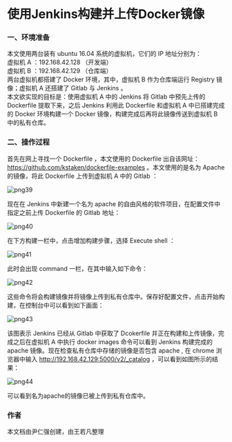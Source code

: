 
# 使用Jenkins构建并上传Docker镜像
### 一、环境准备

本文使用两台装有 ubuntu 16.04 系统的虚拟机，它们的 IP 地址分别为：  
虚拟机 A ：192.168.42.128 （开发端）  
虚拟机 B ：192.168.42.129 （仓库端）  
   两台虚拟机都搭建了 Docker 环境，其中，虚拟机 B 作为仓库端运行 Registry 镜像；虚拟机 A 还搭建了 Gitlab 与 Jenkins 。  
本文欲实现的目标是：使用虚拟机 A 中的 Jenkins 将 Gitlab 中预先上传的 Dockerfile 提取下来，之后 Jenkins 利用此 Dockerfile 和虚拟机 A 中已搭建完成的 Docker 环境构建一个 Docker 镜像，构建完成后再将此镜像传送到虚拟机 B 中的私有仓库。

### 二、操作过程

   首先在网上寻找一个 Dockerfile ，本文使用的 Dockerfile 出自该网址： https://github.com/kstaken/dockerfile-examples 。本文使用的是名为 Apache 的镜像，将此 Dockerfile 上传到虚拟机 A 中的 Gitlab ：  

![png39](https://github.com/wangruofanWRF/notes/blob/master/jenkins/png/png39.png)

   现在在 Jenkins 中新建一个名为 apache 的自由风格的软件项目，在配置文件中指定之前上传 Dockerfile 的 Gitlab 地址：

![png40](https://github.com/wangruofanWRF/notes/blob/master/jenkins/png/png40.png)

   在下方构建一栏中，点击增加构建步骤，选择 Execute shell ：  

![png41](https://github.com/wangruofanWRF/notes/blob/master/jenkins/png/png41.png)

   此时会出现 command 一栏，在其中输入如下命令：  

![png42](https://github.com/wangruofanWRF/notes/blob/master/jenkins/png/png42.png)

   这些命令将会构建镜像并将镜像上传到私有仓库中。保存好配置文件，点击开始构建，在控制台中可以看到如下画面：  

![png43](https://github.com/wangruofanWRF/notes/blob/master/jenkins/png/png43.png)

   该图表示 Jenkins 已经从 Gitlab 中获取了 Dcokerfile 并正在构建和上传镜像，完成之后在虚拟机 A 中执行 docker images 命令可以看到 Jenkins 构建完成的 apache 镜像。现在检查私有仓库中存储的镜像是否包含 apache , 在 chrome 浏览器中输入 http://192.168.42.129:5000/v2/_catalog ，可以看到如图所示的结果：

![png44](https://github.com/wangruofanWRF/notes/blob/master/jenkins/png/png44.png)  

   可以看到名为apache的镜像已被上传到私有仓库中。

### 作者
本文档由尹仁强创建，由王若凡整理
